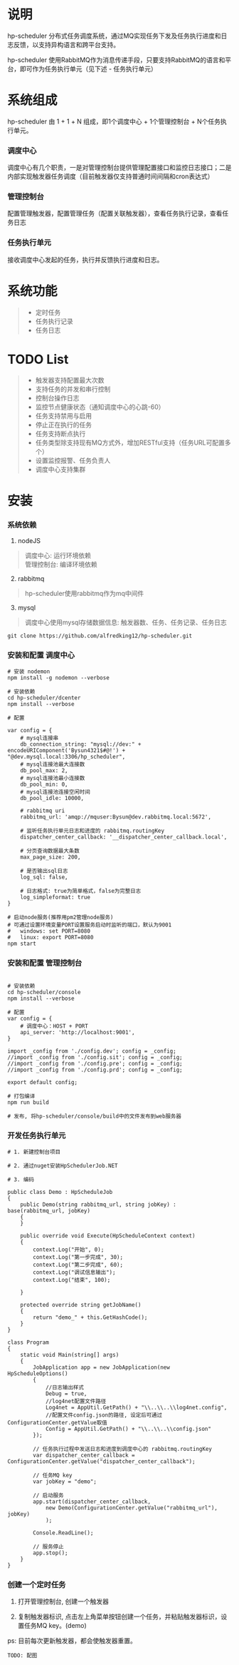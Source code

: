 # 说明

hp-scheduler 分布式任务调度系统，通过MQ实现任务下发及任务执行进度和日志反馈，以支持异构语言和跨平台支持。

hp-scheduler 使用RabbitMQ作为消息传递手段，只要支持RabbitMQ的语言和平台，即可作为任务执行单元（见下述 - 任务执行单元）


# 系统组成

hp-scheduler 由 1 + 1 + N 组成，即1个调度中心 + 1个管理控制台 + N个任务执行单元。

### 调度中心

调度中心有几个职责，一是对管理控制台提供管理配置接口和监控日志接口；二是内部实现触发器任务调度（目前触发器仅支持普通时间间隔和cron表达式）

### 管理控制台

配置管理触发器，配置管理任务（配置关联触发器），查看任务执行记录，查看任务日志

### 任务执行单元

接收调度中心发起的任务，执行并反馈执行进度和日志。

# 系统功能
> - 定时任务
> - 任务执行记录
> - 任务日志

# TODO List
> - 触发器支持配置最大次数
> - 支持任务的并发和串行控制
> - 控制台操作日志
> - 监控节点健康状态（通知调度中心的心跳-60）
> - 任务支持禁用与启用
> - 停止正在执行的任务
> - 任务支持断点执行
> - 任务类型除支持现有MQ方式外，增加RESTful支持（任务URL可配置多个）
> - 设置监控报警、任务负责人
> - 调度中心支持集群

# 安装

### 系统依赖

1. nodeJS
> 调度中心: 运行环境依赖   
> 管理控制台: 编译环境依赖

2. rabbitmq
> hp-scheduler使用rabbitmq作为mq中间件

3. mysql 
> 调度中心使用mysql存储数据信息: 触发器数、任务、任务记录、任务日志

```
git clone https://github.com/alfredking12/hp-scheduler.git
```

### 安装和配置 调度中心

```
# 安装 nodemon
npm install -g nodemon --verbose

# 安装依赖
cd hp-scheduler/dcenter
npm install --verbose

# 配置

var config = {
    # mysql连接串
    db_connection_string: "mysql://dev:" + encodeURIComponent('Bysun4321$#@!') + "@dev.mysql.local:3306/hp_scheduler",
    # mysql连接池最大连接数
    db_pool_max: 2,
    # mysql连接池最小连接数
    db_pool_min: 0,
    # mysql连接池连接空闲时间
    db_pool_idle: 10000,

    # rabbitmq uri
    rabbitmq_url: 'amqp://mquser:Bysun@dev.rabbitmq.local:5672',

    # 监听任务执行单元日志和进度的 rabbitmq.routingKey
    dispatcher_center_callback: '__dispatcher_center_callback.local',

    # 分页查询数据最大条数
    max_page_size: 200,
    
    # 是否输出sql日志
    log_sql: false,
    
    # 日志格式: true为简单格式，false为完整日志
    log_simpleformat: true
}

# 启动node服务(推荐用pm2管理node服务)
# 可通过设置环境变量PORT设置服务启动时监听的端口，默认为9001
#   windows: set PORT=8080
#   linux: export PORT=8080
npm start

```

### 安装和配置 管理控制台

```

# 安装依赖
cd hp-scheduler/console
npm install --verbose

# 配置
var config = {
    # 调度中心：HOST + PORT
    api_server: 'http://localhost:9001',
}

import _config from './config.dev'; config = _config;
//import _config from './config.sit'; config = _config;
//import _config from './config.pre'; config = _config;
//import _config from './config.prd'; config = _config;

export default config;

# 打包编译
npm run build

# 发布, 将hp-scheduler/console/build中的文件发布到web服务器

```

### 开发任务执行单元

```
# 1. 新建控制台项目

# 2. 通过nuget安装HpSchedulerJob.NET

# 3. 编码

public class Demo : HpScheduleJob
{
    public Demo(string rabbitmq_url, string jobKey) : base(rabbitmq_url, jobKey)
    {
    }

    public override void Execute(HpScheduleContext context)
    {
        context.Log("开始", 0);
        context.Log("第一步完成", 30);
        context.Log("第二步完成", 60);
        context.Log("调试信息输出");
        context.Log("结束", 100);

    }

    protected override string getJobName()
    {
        return "demo_" + this.GetHashCode();
    }
}

class Program
{
    static void Main(string[] args)
    {
        JobApplication app = new JobApplication(new HpScheduleOptions()
        {
            //日志输出样式
            Debug = true,
            //log4net配置文件路径
            Log4net = AppUtil.GetPath() + "\\..\\..\\log4net.config",
            //配置文件config.json的路径, 设定后可通过ConfigurationCenter.getValue取值
            Config = AppUtil.GetPath() + "\\..\\..\\config.json"
        });

        // 任务执行过程中发送日志和进度到调度中心的 rabbitmq.routingKey
        var dispatcher_center_callback = ConfigurationCenter.getValue("dispatcher_center_callback");

        // 任务MQ key
        var jobKey = "demo";

        // 启动服务
        app.start(dispatcher_center_callback, 
            new Demo(ConfigurationCenter.getValue("rabbitmq_url"), jobKey)
            );

        Console.ReadLine();
        
        // 服务停止
        app.stop();
    }
}

```

### 创建一个定时任务

1. 打开管理控制台, 创建一个触发器

2. 复制触发器标识, 点击左上角菜单按钮创建一个任务，并粘贴触发器标识，设置任务MQ key。(demo) 

ps: 目前每次更新触发器，都会使触发器重置。

```
TODO: 配图
```





